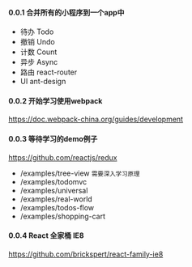 #### 0.0.1 合并所有的小程序到一个app中
- 待办 Todo
- 撤销 Undo
- 计数 Count
- 异步 Async
- 路由 react-router
- UI ant-design
#### 0.0.2 开始学习使用webpack
https://doc.webpack-china.org/guides/development
#### 0.0.3 等待学习的demo例子
https://github.com/reactjs/redux
- /examples/tree-view `需要深入学习原理`
- /examples/todomvc
- /examples/universal
- /examples/real-world
- /examples/todos-flow
- /examples/shopping-cart
#### 0.0.4 React 全家桶 IE8
https://github.com/brickspert/react-family-ie8